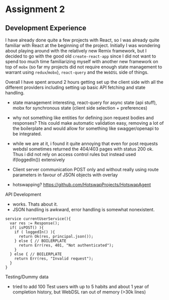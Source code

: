 # Assignment 2

## Development Experience

I have already done quite a few projects with React, so I was already quite familiar with React at the beginning of the project. Initially I was wondering about playing around with the relatively new Remix framework, but I decided to go with the good old `create-react-app` since I did not want to spend too much time familiarizing myself with another new framework on top of `mobx` (so far my projects did not require enough state management to warrant using `redux`/`mobx`), `react-query` and the `WebDSL` side of things.

Overall I have spent around 2 hours getting set up the client side with all the different providers including setting up basic API fetching and state handling.

- state management interesting, react-query for async state (api stuff), mobx for synchronous state (client side selection + preferences)

- why not something like entities for defining json request bodies and responses? This could make automatic validation easy, removing a lot of the boilerplate and would allow for something like swagger/openapi to be integrated.
- while we are at it, i found it quite annoying that even for post requests webdsl sometimes returned the 404/403 pages with status 200 ok. Thus i did not rely on access control rules but instead used if(loggedIn()) extensively

- Client server communication POST only and without really using route parameters in favour of JSON objects with overlay 

- hotswapping? https://github.com/HotswapProjects/HotswapAgent

API Development
- works. Thats about it.
- JSON handling is awkward, error handling is somewhat nonexistent.


```
service currentUserService(){
  var res := Response();
  if( isPOST() ){
    if ( loggedIn() ){
      return Ok(res, principal.json());
    } else { // BOILERPLATE
      return Err(res, 401, "Not authenticated");
    }
  } else { // BOILERPLATE
    return Err(res, "Invalid request");
  }
}
```

Testing/Dummy data
- tried to add 100 Test users with up to 5 habits and about 1 year of completion history,
  but WebDSL ran out of memory (>30k lines)